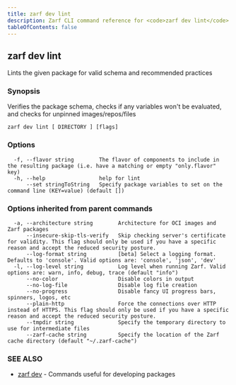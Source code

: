 ```yaml
---
title: zarf dev lint
description: Zarf CLI command reference for <code>zarf dev lint</code>.
tableOfContents: false
---
```


<!-- Page generated by Zarf; DO NOT EDIT -->

## zarf dev lint

Lints the given package for valid schema and recommended practices

### Synopsis

Verifies the package schema, checks if any variables won't be evaluated, and checks for unpinned images/repos/files

```
zarf dev lint [ DIRECTORY ] [flags]
```

### Options

```
  -f, --flavor string        The flavor of components to include in the resulting package (i.e. have a matching or empty "only.flavor" key)
  -h, --help                 help for lint
      --set stringToString   Specify package variables to set on the command line (KEY=value) (default [])
```

### Options inherited from parent commands

```
  -a, --architecture string        Architecture for OCI images and Zarf packages
      --insecure-skip-tls-verify   Skip checking server's certificate for validity. This flag should only be used if you have a specific reason and accept the reduced security posture.
      --log-format string          [beta] Select a logging format. Defaults to 'console'. Valid options are: 'console', 'json', 'dev'
  -l, --log-level string           Log level when running Zarf. Valid options are: warn, info, debug, trace (default "info")
      --no-color                   Disable colors in output
      --no-log-file                Disable log file creation
      --no-progress                Disable fancy UI progress bars, spinners, logos, etc
      --plain-http                 Force the connections over HTTP instead of HTTPS. This flag should only be used if you have a specific reason and accept the reduced security posture.
      --tmpdir string              Specify the temporary directory to use for intermediate files
      --zarf-cache string          Specify the location of the Zarf cache directory (default "~/.zarf-cache")
```

### SEE ALSO

* [zarf dev](/commands/zarf_dev/)	 - Commands useful for developing packages

